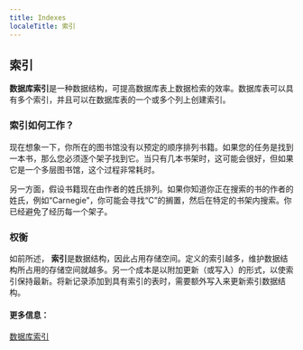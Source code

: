 ```yaml
---
title: Indexes
localeTitle: 索引
---
```

## 索引

**数据库索引**是一种数据结构，可提高数据库表上数据检索的效率。数据库表可以具有多个索引，并且可以在数据库表的一个或多个列上创建索引。

### 索引如何工作？

现在想象一下，你所在的图书馆没有以预定的顺序排列书籍。如果您的任务是找到一本书，那么您必须逐个架子找到它。当只有几本书架时，这可能会很好，但如果它是一个多层图书馆，这个过程非常耗时。

另一方面，假设书籍现在由作者的姓氏排列。如果你知道你正在搜索的书的作者的姓氏，例如“Carnegie”，你可能会寻找“C”的搁置，然后在特定的书架内搜索。你已经避免了经历每一个架子。

### 权衡

如前所述， **索引**是数据结构，因此占用存储空间。定义的索引越多，维护数据结构所占用的存储空间就越多。另一个成本是以附加更新（或写入）的形式，以使索引保持最新。将新记录添加到具有索引的表时，需要额外写入来更新索引数据结构。

#### 更多信息：

[数据库索引](https://en.wikipedia.org/wiki/Database_index)